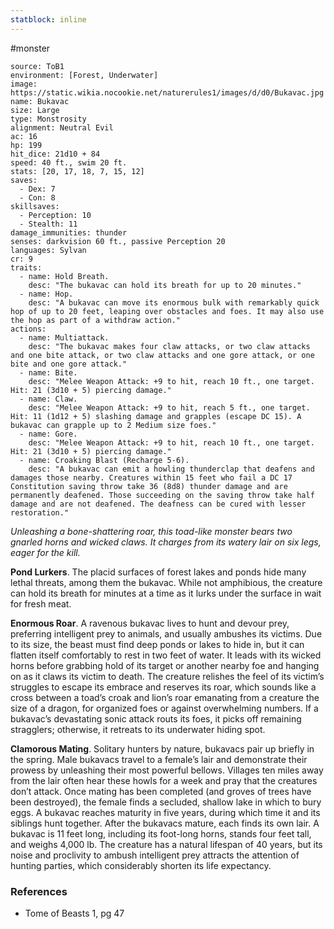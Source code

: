 ```yaml
---
statblock: inline
---
```

 #monster 

```statblock
source: ToB1
environment: [Forest, Underwater]
image: https://static.wikia.nocookie.net/naturerules1/images/d/d0/Bukavac.jpg
name: Bukavac
size: Large
type: Monstrosity
alignment: Neutral Evil
ac: 16
hp: 199
hit_dice: 21d10 + 84
speed: 40 ft., swim 20 ft.
stats: [20, 17, 18, 7, 15, 12]
saves:
  - Dex: 7
  - Con: 8
skillsaves:
  - Perception: 10
  - Stealth: 11
damage_immunities: thunder
senses: darkvision 60 ft., passive Perception 20
languages: Sylvan
cr: 9
traits:
  - name: Hold Breath.
    desc: "The bukavac can hold its breath for up to 20 minutes."
  - name: Hop.
    desc: "A bukavac can move its enormous bulk with remarkably quick hop of up to 20 feet, leaping over obstacles and foes. It may also use the hop as part of a withdraw action."
actions:
  - name: Multiattack.
    desc: "The bukavac makes four claw attacks, or two claw attacks and one bite attack, or two claw attacks and one gore attack, or one bite and one gore attack."
  - name: Bite.
    desc: "Melee Weapon Attack: +9 to hit, reach 10 ft., one target. Hit: 21 (3d10 + 5) piercing damage."
  - name: Claw.
    desc: "Melee Weapon Attack: +9 to hit, reach 5 ft., one target. Hit: 11 (1d12 + 5) slashing damage and grapples (escape DC 15). A bukavac can grapple up to 2 Medium size foes."
  - name: Gore.
    desc: "Melee Weapon Attack: +9 to hit, reach 10 ft., one target. Hit: 21 (3d10 + 5) piercing damage."
  - name: Croaking Blast (Recharge 5-6).
    desc: "A bukavac can emit a howling thunderclap that deafens and damages those nearby. Creatures within 15 feet who fail a DC 17 Constitution saving throw take 36 (8d8) thunder damage and are permanently deafened. Those succeeding on the saving throw take half damage and are not deafened. The deafness can be cured with lesser restoration."
```

_Unleashing a bone-shattering roar, this toad-like monster bears two gnarled horns and wicked claws. It charges from its watery lair on six legs, eager for the kill._

**Pond Lurkers**. The placid surfaces of forest lakes and ponds hide many lethal threats, among them the bukavac. While not amphibious, the creature can hold its breath for minutes at a time as it lurks under the surface in wait for fresh meat.

**Enormous Roar**. A ravenous bukavac lives to hunt and devour prey, preferring intelligent prey to animals, and usually ambushes its victims. Due to its size, the beast must find deep ponds or lakes to hide in, but it can flatten itself comfortably to rest in two feet of water. It leads with its wicked horns before grabbing hold of its target or another nearby foe and hanging on as it claws its victim to death. The creature relishes the feel of its victim’s struggles to escape its embrace and reserves its roar, which sounds like a cross between a toad’s croak and lion’s roar emanating from a creature the size of a dragon, for organized foes or against overwhelming numbers. If a bukavac’s devastating sonic attack routs its foes, it picks off remaining stragglers; otherwise, it retreats to its underwater hiding spot.

**Clamorous Mating**. Solitary hunters by nature, bukavacs pair up briefly in the spring. Male bukavacs travel to a female’s lair and demonstrate their prowess by unleashing their most powerful bellows. Villages ten miles away from the lair often hear these howls for a week and pray that the creatures don’t attack. Once mating has been completed (and groves of trees have been destroyed), the female finds a secluded, shallow lake in which to bury eggs. A bukavac reaches maturity in five years, during which time it and its siblings hunt together. After the bukavacs mature, each finds its own lair. A bukavac is 11 feet long, including its foot-long horns, stands four feet tall, and weighs 4,000 lb. The creature has a natural lifespan of 40 years, but its noise and proclivity to ambush intelligent prey attracts the attention of hunting parties, which considerably shorten its life expectancy.

### References

* Tome of Beasts 1, pg 47
